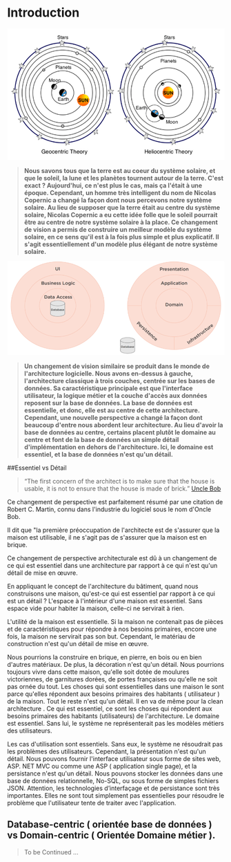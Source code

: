 # Introduction

![Geocentric-Model](../img/Heliocentric-and-Geocentric-Theory.png)

> **Nous savons tous que la terre est au coeur du système solaire, et que le soleil, la lune et les planètes tournent autour de la terre. C'est exact ?
Aujourd'hui, ce n'est plus le cas, mais ça l'était à une époque. Cependant, un homme très intelligent du nom de Nicolas Copernic a changé la
façon dont nous percevons notre système solaire. Au lieu de supposer que la terre était au centre du système solaire, Nicolas Copernic a eu
cette idée folle que le soleil pourrait être au centre de notre système solaire à la place. Ce changement de vision a permis de construire un
meilleur modèle du système solaire, en ce sens qu'il est à la fois plus simple et plus explicatif. Il s'agit essentiellement d'un modèle plus élégant
de notre système solaire.**


![Domain-Centric-Model](../img/domain-centric-model.png)


> **Un changement de vision similaire se produit dans le monde de l'architecture logicielle. Nous avons en-dessus à gauche, l'architecture classique
à trois couches, centrée sur les bases de données. Sa caractéristique principale est que l'interface utilisateur, la logique métier et la couche
d'accès aux données reposent sur la base de données. La base de données est essentielle, et donc, elle est au centre de cette architecture.
Cependant, une nouvelle perspective a changé la façon dont beaucoup d'entre nous abordent leur architecture. Au lieu d'avoir la base de
données au centre, certains placent plutôt le domaine au centre et font de la base de données un simple détail d'implémentation en dehors de
l'architecture. Ici, le domaine est essentiel, et la base de données n'est qu'un détail.**

##Essentiel vs Détail

> “The first concern of the architect is to make sure that the house is usable, it is not to ensure that the house is made of brick.”
[Uncle Bob](https://fr.wikipedia.org/wiki/Robert_C._Martin)


Ce changement de perspective est parfaitement résumé par une citation de Robert C. Martin, connu dans l'industrie du logiciel sous le nom d'Oncle Bob.

Il dit que "la première préoccupation de l'architecte est de s'assurer que la maison est utilisable, il ne s'agit pas de s'assurer que la maison est en brique. 

Ce changement de perspective architecturale est dû à un changement de ce qui est essentiel dans une architecture par rapport à ce qui n'est qu'un détail de mise en œuvre.

En appliquant le concept de l'architecture du bâtiment, quand nous construisons une maison, qu'est-ce qui est essentiel par rapport à ce qui est un détail ? L'espace à l'intérieur d'une maison est essentiel. Sans espace vide pour habiter la maison, celle-ci ne servirait à rien.

L'utilité de la maison est essentielle. Si la maison ne contenait pas de pièces et de caractéristiques pour répondre à nos besoins primaires, encore une fois, la maison ne servirait pas son but. Cependant, le matériau de construction n'est qu'un détail de mise en œuvre.

Nous pourrions la construire en brique, en pierre, en bois ou en bien d'autres matériaux. De plus, la décoration n'est qu'un détail. 
Nous pourrions toujours vivre dans cette maison, qu'elle soit dotée de moulures victoriennes, de garnitures dorées, de portes françaises ou qu'elle ne soit pas ornée du tout.
Les choses qui sont essentielles dans une maison le sont parce qu'elles répondent aux besoins primaires des habitants ( utilisateur ) de la maison.
Tout le reste n'est qu'un détail. Il en va de même pour la clean architecture . Ce qui est essentiel, ce sont les choses qui répondent aux besoins primaires des habitants (utilisateurs) de l'architecture.
Le domaine est essentiel. Sans lui, le système ne représenterait pas les modèles métiers des utilisateurs.

Les cas d'utilisation sont essentiels. Sans eux, le système ne résoudrait pas les problèmes des utilisateurs. Cependant, la présentation n'est qu'un détail. Nous pouvons fournir l'interface utilisateur sous forme de sites web, ASP. NET MVC ou comme une ASP ( application single page), et la persistance n'est qu'un détail. 
Nous pouvons stocker les données dans une base de données relationnelle, No-SQL, ou sous forme de simples fichiers JSON. Attention, les technologies d’interfaçage et de persistance sont très importantes.
Elles ne sont tout simplement pas essentielles pour résoudre le problème que l'utilisateur tente de traiter avec l'application.

## Database-centric ( orientée base de données ) vs Domain-centric ( Orientée Domaine métier ).

> To be Continued ...